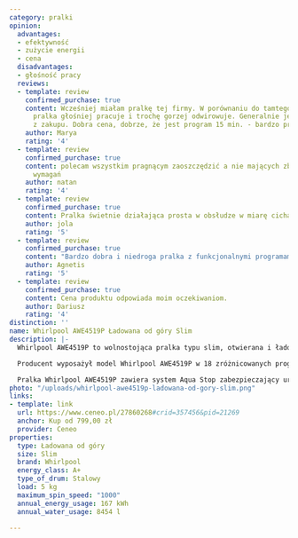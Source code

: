 ```yaml
---
category: pralki
opinion:
  advantages:
  - efektywność
  - zużycie energii
  - cena
  disadvantages:
  - głośność pracy
  reviews:
  - template: review
    confirmed_purchase: true
    content: Wcześniej miałam pralkę tej firmy. W porównaniu do tamtego sprzętu ta
      pralka głośniej pracuje i trochę gorzej odwirowuje. Generalnie jestem zadowolona
      z zakupu. Dobra cena, dobrze, że jest program 15 min. - bardzo przydatny.
    author: Marya
    rating: '4'
  - template: review
    confirmed_purchase: true
    content: polecam wszystkim pragnącym zaoszczędzić a nie mających zbyt wielkich
      wymagań
    author: natan
    rating: '4'
  - template: review
    confirmed_purchase: true
    content: Pralka świetnie działająca prosta w obsłudze w miarę cicha.
    author: jola
    rating: '5'
  - template: review
    confirmed_purchase: true
    content: "Bardzo dobra i niedroga pralka z funkcjonalnymi programami\U0001F60A"
    author: Agnetis
    rating: '5'
  - template: review
    confirmed_purchase: true
    content: Cena produktu odpowiada moim oczekiwaniom.
    author: Dariusz
    rating: '4'
distinction: ''
name: Whirlpool AWE4519P Ładowana od góry Slim
description: |-
  Whirlpool AWE4519P to wolnostojąca pralka typu slim, otwierana i ładowana od góry. Ze względu naj niewielkie wymiary sprawdzi się świetnie do mieszkań o małym metrażu. Urządzenie umożliwia pranie o maksymalnym załadunku 5 kg przy klasie A+ efektywności energetycznej. Roczne zużycie energii przez pralkę wynosi 167 kWh. Taka kompilacja właściwości pozwala użytkownikom oszczędzać energię, jednocześnie ciesząc się efektami skutecznego prania.

  Producent wyposażył model Whirlpool AWE4519P w 18 zróżnicowanych programów piorących. Do prania codziennego dedykowany jest program “codzienny” - piorący 60 minut w temperaturze 40°C. Dla tkanin wymagających specjalnego traktowania stworzono funkcję “pranie delikatne”. Z kolei program “Super szybki ‘15” pozwala na pranie błyskawiczne lekko zabrudzonych materiałów. Tak szeroki i zróżnicowany wachlarz możliwości z pewnością jest w stanie sprostać wymaganiom użytkowników. Funkcja Clean + sprawdzi się świetnie w przypadku wyjątkowo opornych i mocnych zabrudzeń. Wielofazowy cykl prania pozwala pozbyć się wszelkich zabrudzeń nawet w niskich temperaturach. Whirlpool AWE4519P zużywa w skali roku 8454 l wody, co daje średnio 220 wykonanych prań.

  Pralka Whirlpool AWE4519P zawiera system Aqua Stop zabezpieczający urządzenie przed ewentualnymi wyciekami. W razie awarii system natychmiast odcina dopływ wody do urządzenia. Dzięki temu pranie jest bezpieczne, a użytkownicy nie muszą obawiać się o ewentualne zalanie zarówno własnego mieszkania, jak i sąsiadów.
photo: "/uploads/whirlpool-awe4519p-ladowana-od-gory-slim.png"
links:
- template: link
  url: https://www.ceneo.pl/27860268#crid=357456&pid=21269
  anchor: Kup od 799,00 zł
  provider: Ceneo
properties:
  type: Ładowana od góry
  size: Slim
  brand: Whirlpool
  energy_class: A+
  type_of_drum: Stalowy
  load: 5 kg
  maximum_spin_speed: "1000"
  annual_energy_usage: 167 kWh
  annual_water_usage: 8454 l

---
```

